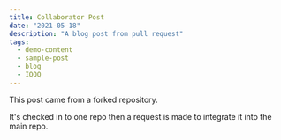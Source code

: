 ```yaml
---
title: Collaborator Post
date: "2021-05-18"
description: "A blog post from pull request"
tags:
  - demo-content
  - sample-post
  - blog
  - IQOQ
---
```


This post came from a forked repository.

It's checked in to one repo then a request is made to integrate it into the main repo.


